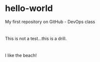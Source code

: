 # hello-world
My first repository on GitHub - DevOps class
#
#
This is not a test...this is a drill.
#
I like the beach!
